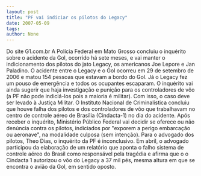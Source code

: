 ```yaml
---
layout: post
title: "PF vai indiciar os pilotos do Legacy"
date: 2007-05-09
tags: 
author: None
---
```

Do site G1.com.br
A Pol&iacute;cia Federal em Mato Grosso concluiu o inqu&eacute;rito sobre o acidente da Gol, ocorrido h&aacute; sete meses, e vai manter o indicionamento dos pilotos do jato Legacy, os americanos Joe Lepore e Jan Paladino. O acidente entre o Legacy e o Gol ocorreu em 29 de setembro de 2006 e matou 154 pessoas que estavam a bordo do Gol. J&aacute; o Legacy fez um pouso de emerg&ecirc;ncia e todos os ocupantes escaparam.
O inqu&eacute;rito vai ainda sugerir que haja investiga&ccedil;&atilde;o e puni&ccedil;&atilde;o para os controladores de v&ocirc;o (a PF n&atilde;o pode indici&aacute;-los pois a maioria &eacute; militar). Com isso, o caso deve ser levado &agrave; Justi&ccedil;a Militar.
O Instituto Nacional de Criminal&iacute;stica concluiu que houve falha dos pilotos e dos controladores de v&ocirc;o que trabalhavam no centro de controle a&eacute;reo de Bras&iacute;lia (Cindacta-1) no dia do acidente. Ap&oacute;s receber o inqu&eacute;rito, Minist&eacute;rio P&uacute;blico Federal vai decidir se oferece ou n&atilde;o den&uacute;ncia contra os pilotos, indiciados por &quot;exporem a perigo embarca&ccedil;&atilde;o ou aeronave&quot;, na modalidade culposa (sem inten&ccedil;&atilde;o). Para o advogado dos pilotos, Theo Dias, o inqu&eacute;rito da PF &eacute; inconclusivo.
Em abril, o advogado participou da elabora&ccedil;&atilde;o de um relat&oacute;rio que aponta o falho sistema de controle a&eacute;reo do Brasil como respons&aacute;vel pela trag&eacute;dia e afirma que o o Cindacta 1 autorizou o v&ocirc;o do Legacy a 37 mil p&eacute;s, mesma altura em que se encontra o avi&atilde;o da Gol, em sentido oposto. 